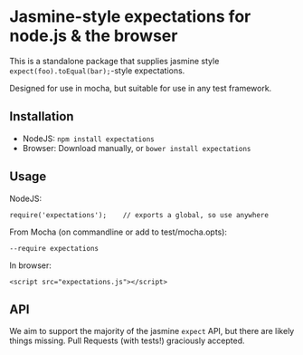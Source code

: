 Jasmine-style expectations for node.js & the browser
======

This is a standalone package that supplies jasmine style `expect(foo).toEqual(bar);`-style expectations.

Designed for use in mocha, but suitable for use in any test framework.

Installation
----

* NodeJS: `npm install expectations`
* Browser: Download manually, or `bower install expectations`

Usage
---

NodeJS:

    require('expectations');	// exports a global, so use anywhere

From Mocha (on commandline or add to test/mocha.opts):

    --require expectations

In browser:

    <script src="expectations.js"></script>

API
---

We aim to support the majority of the jasmine `expect` API, but there are likely things missing.  Pull Requests (with tests!) graciously accepted.
